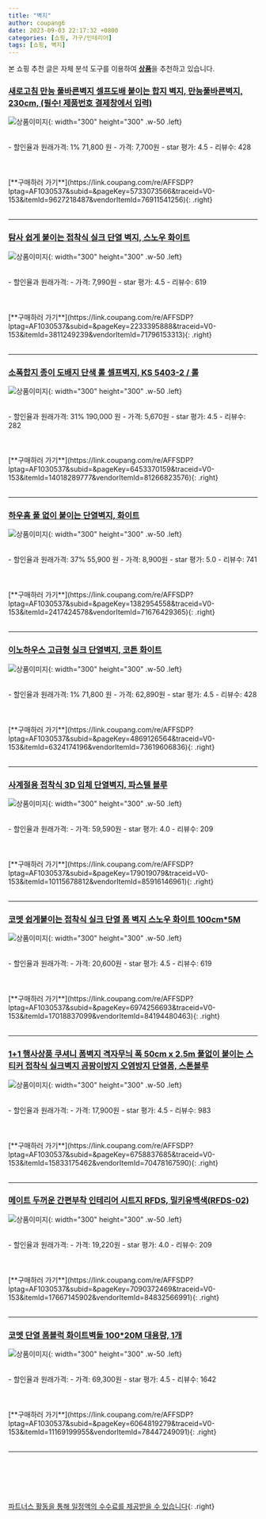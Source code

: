 ```yaml
---
title: "벽지"
author: coupang6
date: 2023-09-03 22:17:32 +0800
categories: [쇼핑, 가구/인테리어]
tags: [쇼핑, 벽지]
---
```


본 쇼핑 추천 글은 자체 분석 도구를 이용하여 [**상품**](https://link.coupang.com/a/bao1ui)을 추천하고 있습니다.

### [새로고침 만능 풀바른벽지 셀프도배 붙이는 합지 벽지, 만능풀바른벽지, 230cm, (필수! 제품번호 결제창에서 입력)](https://link.coupang.com/re/AFFSDP?lptag=AF1030537&subid=&pageKey=5733073566&traceid=V0-153&itemId=9627218487&vendorItemId=76911541256)

![상품이미지](https://thumbnail10.coupangcdn.com/thumbnails/remote/230x230ex/image/vendor_inventory/cfff/640c61663ba582dbf386df6dc0c24115c0a471ff64507bfee698f600703e.jpg){: width="300" height="300" .w-50 .left}


<br>
- 할인율과 원래가격: 1%  71,800   원
- 가격: 7,700원
- star 평가: 4.5
- 리뷰수: 428
<br>
<br>
<br>
<br>
[**구매하러 가기**](https://link.coupang.com/re/AFFSDP?lptag=AF1030537&subid=&pageKey=5733073566&traceid=V0-153&itemId=9627218487&vendorItemId=76911541256){: .right}
<br>
<br>

---

### [탐사 쉽게 붙이는 접착식 실크 단열 벽지, 스노우 화이트](https://link.coupang.com/re/AFFSDP?lptag=AF1030537&subid=&pageKey=2233395888&traceid=V0-153&itemId=3811249239&vendorItemId=71796153313)

![상품이미지](https://thumbnail8.coupangcdn.com/thumbnails/remote/230x230ex/image/retail/images/156529976901370-d05ca619-62bd-4414-9d5b-f0b2e2196d7f.jpg){: width="300" height="300" .w-50 .left}


<br>
- 할인율과 원래가격: 
- 가격: 7,990원
- star 평가: 4.5
- 리뷰수: 619
<br>
<br>
<br>
<br>
[**구매하러 가기**](https://link.coupang.com/re/AFFSDP?lptag=AF1030537&subid=&pageKey=2233395888&traceid=V0-153&itemId=3811249239&vendorItemId=71796153313){: .right}
<br>
<br>

---

### [소폭합지 종이 도배지 단색 롤 셀프벽지, KS 5403-2 / 롤](https://link.coupang.com/re/AFFSDP?lptag=AF1030537&subid=&pageKey=6453370159&traceid=V0-153&itemId=14018289777&vendorItemId=81266823576)

![상품이미지](https://thumbnail7.coupangcdn.com/thumbnails/remote/230x230ex/image/vendor_inventory/910f/f8a01a64fbfce5dc3ec9a05901b38e819e8c1659599deee2fb7356c004e9.jpg){: width="300" height="300" .w-50 .left}


<br>
- 할인율과 원래가격: 31%  190,000   원
- 가격: 5,670원
- star 평가: 4.5
- 리뷰수: 282
<br>
<br>
<br>
<br>
[**구매하러 가기**](https://link.coupang.com/re/AFFSDP?lptag=AF1030537&subid=&pageKey=6453370159&traceid=V0-153&itemId=14018289777&vendorItemId=81266823576){: .right}
<br>
<br>

---

### [하우홈 풀 없이 붙이는 단열벽지, 화이트](https://link.coupang.com/re/AFFSDP?lptag=AF1030537&subid=&pageKey=1382954558&traceid=V0-153&itemId=2417424578&vendorItemId=71676429365)

![상품이미지](https://thumbnail9.coupangcdn.com/thumbnails/remote/230x230ex/image/retail/images/2020/09/28/10/5/07dbff44-68e1-400e-ae4e-98d019764891.jpg){: width="300" height="300" .w-50 .left}


<br>
- 할인율과 원래가격: 37%  55,900   원
- 가격: 8,900원
- star 평가: 5.0
- 리뷰수: 741
<br>
<br>
<br>
<br>
[**구매하러 가기**](https://link.coupang.com/re/AFFSDP?lptag=AF1030537&subid=&pageKey=1382954558&traceid=V0-153&itemId=2417424578&vendorItemId=71676429365){: .right}
<br>
<br>

---

### [이노하우스 고급형 실크 단열벽지, 코튼 화이트](https://link.coupang.com/re/AFFSDP?lptag=AF1030537&subid=&pageKey=4869126564&traceid=V0-153&itemId=6324174196&vendorItemId=73619606836)

![상품이미지](https://thumbnail9.coupangcdn.com/thumbnails/remote/230x230ex/image/retail/images/2970578221927978-5c91ac10-00e8-4ccc-8b7a-8e8f1633ca0e.jpg){: width="300" height="300" .w-50 .left}


<br>
- 할인율과 원래가격: 1%  71,800   원
- 가격: 62,890원
- star 평가: 4.5
- 리뷰수: 428
<br>
<br>
<br>
<br>
[**구매하러 가기**](https://link.coupang.com/re/AFFSDP?lptag=AF1030537&subid=&pageKey=4869126564&traceid=V0-153&itemId=6324174196&vendorItemId=73619606836){: .right}
<br>
<br>

---

### [사계절용 접착식 3D 입체 단열벽지, 파스텔 블루](https://link.coupang.com/re/AFFSDP?lptag=AF1030537&subid=&pageKey=179019079&traceid=V0-153&itemId=10115678812&vendorItemId=85916146961)

![상품이미지](https://thumbnail6.coupangcdn.com/thumbnails/remote/230x230ex/image/vendor_inventory/3dbe/729e7393aee96480e47dc3559c26112a8d6579a044e5e7d7d4e796d2b656.jpg){: width="300" height="300" .w-50 .left}


<br>
- 할인율과 원래가격: 
- 가격: 59,590원
- star 평가: 4.0
- 리뷰수: 209
<br>
<br>
<br>
<br>
[**구매하러 가기**](https://link.coupang.com/re/AFFSDP?lptag=AF1030537&subid=&pageKey=179019079&traceid=V0-153&itemId=10115678812&vendorItemId=85916146961){: .right}
<br>
<br>

---

### [코멧 쉽게붙이는 접착식 실크 단열 폼 벽지 스노우 화이트 100cm*5M](https://link.coupang.com/re/AFFSDP?lptag=AF1030537&subid=&pageKey=6974256693&traceid=V0-153&itemId=17018837099&vendorItemId=84194480463)

![상품이미지](https://thumbnail6.coupangcdn.com/thumbnails/remote/230x230ex/image/retail/images/6173440924294083-25a993b5-2a20-42b6-a33e-e2da369c0c12.jpg){: width="300" height="300" .w-50 .left}


<br>
- 할인율과 원래가격: 
- 가격: 20,600원
- star 평가: 4.5
- 리뷰수: 619
<br>
<br>
<br>
<br>
[**구매하러 가기**](https://link.coupang.com/re/AFFSDP?lptag=AF1030537&subid=&pageKey=6974256693&traceid=V0-153&itemId=17018837099&vendorItemId=84194480463){: .right}
<br>
<br>

---

### [1+1 행사상품 쿠셔니 폼벽지 격자무늬 폭 50cm x 2.5m 풀없이 붙이는 스티커 접착식 실크벽지 곰팡이방지 오염방지 단열폼, 스톤블루](https://link.coupang.com/re/AFFSDP?lptag=AF1030537&subid=&pageKey=6758837685&traceid=V0-153&itemId=15833175462&vendorItemId=70478167590)

![상품이미지](https://thumbnail7.coupangcdn.com/thumbnails/remote/230x230ex/image/vendor_inventory/d191/8f0c0d84da30164dc287258db79e19be37cc30e0c1243f05f5fae46a19dd.jpg){: width="300" height="300" .w-50 .left}


<br>
- 할인율과 원래가격: 
- 가격: 17,900원
- star 평가: 4.5
- 리뷰수: 983
<br>
<br>
<br>
<br>
[**구매하러 가기**](https://link.coupang.com/re/AFFSDP?lptag=AF1030537&subid=&pageKey=6758837685&traceid=V0-153&itemId=15833175462&vendorItemId=70478167590){: .right}
<br>
<br>

---

### [메이트 두꺼운 간편부착 인테리어 시트지 RFDS, 밀키유백색(RFDS-02)](https://link.coupang.com/re/AFFSDP?lptag=AF1030537&subid=&pageKey=7090372469&traceid=V0-153&itemId=17667145902&vendorItemId=84832566991)

![상품이미지](https://thumbnail8.coupangcdn.com/thumbnails/remote/230x230ex/image/rs_quotation_api/zypzjehu/05784f4642404062bc461f6b1be0d3e9.jpg){: width="300" height="300" .w-50 .left}


<br>
- 할인율과 원래가격: 
- 가격: 19,220원
- star 평가: 4.0
- 리뷰수: 209
<br>
<br>
<br>
<br>
[**구매하러 가기**](https://link.coupang.com/re/AFFSDP?lptag=AF1030537&subid=&pageKey=7090372469&traceid=V0-153&itemId=17667145902&vendorItemId=84832566991){: .right}
<br>
<br>

---

### [코멧 단열 폼블럭 화이트벽돌 100*20M 대용량, 1개](https://link.coupang.com/re/AFFSDP?lptag=AF1030537&subid=&pageKey=6064819279&traceid=V0-153&itemId=11169199955&vendorItemId=78447249091)

![상품이미지](https://thumbnail6.coupangcdn.com/thumbnails/remote/230x230ex/image/retail/images/3870654583969518-bbc8970d-c751-4090-b1ea-05ce8d0c7ac0.jpg){: width="300" height="300" .w-50 .left}


<br>
- 할인율과 원래가격: 
- 가격: 69,300원
- star 평가: 4.5
- 리뷰수: 1642
<br>
<br>
<br>
<br>
[**구매하러 가기**](https://link.coupang.com/re/AFFSDP?lptag=AF1030537&subid=&pageKey=6064819279&traceid=V0-153&itemId=11169199955&vendorItemId=78447249091){: .right}
<br>
<br>

---
<br><br><br><br><br> [파트너스 활동을 통해 일정액의 수수료를 제공받을 수 있습니다](https://link.coupang.com/a/bao1ui){: .right}